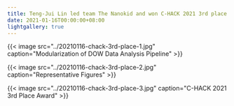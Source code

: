 ```yaml
---
title: Teng-Jui Lin led team The Nanokid and won C-HACK 2021 3rd place.
date: 2021-01-16T00:00:00+08:00
lightgallery: true
---
```


{{< image src="../20210116-chack-3rd-place-1.jpg" caption="Modularization of DOW Data Analysis Pipeline" >}}

{{< image src="../20210116-chack-3rd-place-2.jpg" caption="Representative Figures" >}}

{{< image src="../20210116-chack-3rd-place-3.jpg" caption="C-HACK 2021 3rd Place Award" >}}
